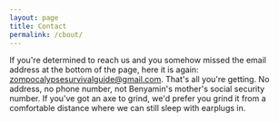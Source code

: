 ```yaml
---
layout: page
title: Contact
permalink: /cbout/
---
```


If you're determined to reach us and you somehow missed the email address at the bottom of the page, here it is again: zompocalypsesurvivalguide@gmail.com. That's all you're getting. No address, no phone number, not Benyamin's mother's social security number. If you've got an axe to grind, we'd prefer you grind it from a comfortable distance where we can still sleep with earplugs in.